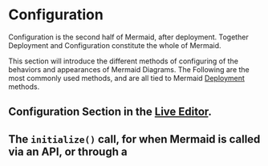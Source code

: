 # Configuration

Configuration is the second half of Mermaid, after deployment. Together Deployment and Configuration constitute the whole of Mermaid.

This section will introduce the different methods of configuring of the behaviors and appearances of Mermaid Diagrams.
The Following are the most commonly used methods, and are all tied to Mermaid [Deployment](./n00b-gettingStarted.md) methods.

## Configuration Section in the [Live Editor](https://mermaid.live/).

## The `initialize()` call, for when Mermaid is called via an API, or through a <script> tag.

## [Directives](./directives.md),

allows the limited reconfiguration of a diagram just before it is rendered. It can alter the font style, color and other aesthetic aspects of the diagram. you can pass a directive alongside your definition inside `%%{ }%%`, either above or below your diagram definition.

## Theme Creation:

An application of using Directives to change [Themes](./theming.md). `Theme` is an value within mermaid's configuration that dictates the color scheme for diagrams.

If you are interested in altering and customizing your Mermaid Diagrams, you will find the methods and values available for [Configuration](./Setup.md) here. It includes themes
